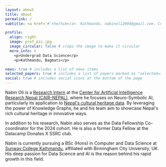 ```yaml
---
layout: about
title: about
permalink: /
subtitle: <a href='#'>he/him</a>. Kathmandu. nabinoli2004@gmail.com. Connecting Dots.

profile:
  align: right
  image: prof_pic.jpg
  image_circular: false # crops the image to make it circular
  more_info: >
    <p>Undergrad Data Science</p>
    <p>Kathmandu, Bagmati</p>

news: true # includes a list of news items
selected_papers: true # includes a list of papers marked as "selected={true}"
social: true # includes social icons at the bottom of the page
---
```


<!-- Write your biography here. Tell the world about yourself. Link to your favorite [subreddit](http://reddit.com). You can put a picture in, too. The code is already in, just name your picture `prof_pic.jpg` and put it in the `img/` folder.

Put your address / P.O. box / other info right below your picture. You can also disable any of these elements by editing `profile` property of the YAML header of your `_pages/about.md`. Edit `_bibliography/papers.bib` and Jekyll will render your [publications page](/al-folio/publications/) automatically.

Link to your social media connections, too. This theme is set up to use [Font Awesome icons](https://fontawesome.com/) and [Academicons](https://jpswalsh.github.io/academicons/), like the ones below. Add your Facebook, Twitter, LinkedIn, Google Scholar, or just disable all of them. -->

Nabin Oli is a [Research Intern](https://cair-nepal.org/teams/display-profile/nabin-oli) at the [Center for Artificial Intelligence Research Nepal (CAIR-NEPAL)](https://cair-nepal.org/), where he focuses on Neuro-Symbolic AI, particularly its application to [Nepal's cultural heritage data](https://cair-nepal.org/research/projects/heritagegraph-illuminating-cultural-legacies-throu). By leveraging the power of Knowledge Graphs, he and his team aim to showcase Nepal's rich cultural heritage in innovative ways. 

In addition to his research, Nabin also serves as the Data Fellowship Co-coordinator for the 2024 cohort. He is also a former Data Fellow at the Datacamp Donates X SSRC club.

Nabin is currently pursuing a BSc (Hons) in Computer and Data Science at [Sunway College Kathmandu](https://sunway.edu.np/), affiliated with Birmingham City University, UK. His deep passion for Data Science and AI is the reason behind his rapid growth in this field.  
